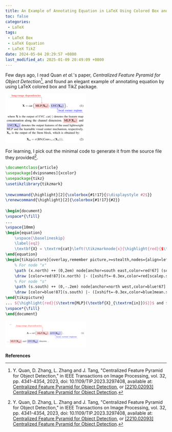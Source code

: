 ```yaml
---
title: An Example of Annotating Equation in LaTeX Using Colored Box and TikZ Package
toc: false
categories:
 - LaTeX
tags:
 - LaTeX Box
 - LaTeX Equation
 - LaTeX TikZ
date: 2024-05-04 20:29:57 +0800
last_modified_at: 2025-01-09 20:49:09 +0800
---
```


Few days ago, I read Quan *et al.*'s paper, *Centralized Feature Pyramid for Object Detection*[^1], and found an elegant example of annotating equation by using LaTeX colored box and TikZ package.

<img src="https://raw.githubusercontent.com/HelloWorld-1017/blog-images-1/main/imgs/202501092058999.png" alt="image-20250109205827937" style="width:50%;" />

For learning, I pick out the minimal code to generate it from the source file they provided[^1].

```latex
\documentclass{article}
\usepackage[dvipsnames]{xcolor}
\usepackage{tikz}
\usetikzlibrary{tikzmark}

\newcommand{\highlight}[2]{\colorbox{#1!17}{$\displaystyle #2$}}
\renewcommand{\highlight}[2]{\colorbox{#1!17}{#2}}

\begin{document}
\vspace*{\fill}
...
\vspace{10mm}
\begin{equation}
	\vspace{\baselineskip}
	\label{eq2}
	\textbf{X} = \textrm{cat}\left(\tikzmarknode{x}{\highlight{red}{$\textrm{MLP}(\textbf{X}_{\textrm{in}})$}}; \tikzmarknode{s}{\highlight{blue}{$\textrm{LVC}(\textbf{X}_{\textrm{in}})$}}\right),
\end{equation}
\begin{tikzpicture}[overlay,remember picture,>=stealth,nodes={align=left,inner ysep=1pt},<-]
	% For node "x"
	\path (x.north) ++ (0,2em) node[anchor=south east,color=red!67] (scalep){\textbf{\small long-range dependencies}};
	\draw [color=red!87](x.north) |- ([xshift=-0.3ex,color=red]scalep.south west);
	% For node "s"
	\path (s.south) ++ (0,-.2em) node[anchor=north west,color=blue!67] (mean){\textbf{\small local corner regions}};
	\draw [color=blue!87](s.south) |- ([xshift=-0.3ex,color=blue]mean.south east);
\end{tikzpicture}
... ${\highlight{red}{$\textrm{MLP}(\textbf{X}_{\textrm{in}})$}}$ and ${\highlight{blue}{$\textrm{LVC}(\textbf{X}_{\textrm{in}})$}}$ denotes ...
\vspace*{\fill}
\end{document}
```

<img src="https://raw.githubusercontent.com/HelloWorld-1017/blog-images-1/main/imgs/202501092113067.png" alt="image-20250109211302970" style="width:50%;" />

<br>

**References**

[^1]: Y. Quan, D. Zhang, L. Zhang and J. Tang, "Centralized Feature Pyramid for Object Detection," in IEEE Transactions on Image Processing, vol. 32, pp. 4341-4354, 2023, doi: 10.1109/TIP.2023.3297408, available at: [Centralized Feature Pyramid for Object Detection](https://ieeexplore.ieee.org/abstract/document/10194544), or [[2210.02093] Centralized Feature Pyramid for Object Detection](https://arxiv.org/abs/2210.02093).
